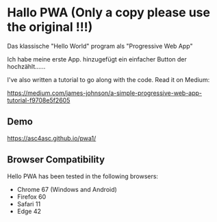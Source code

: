 # Hallo PWA (Only a copy please use the original !!!)

Das klassische "Hello World" program als "Progressive Web App"

Ich habe meine erste App. hinzugefügt ein einfacher Button der hochzählt...... 

I've also written a tutorial to go along with the code. Read it on Medium:

https://medium.com/james-johnson/a-simple-progressive-web-app-tutorial-f9708e5f2605

## Demo

https://asc4asc.github.io/pwa1/

## Browser Compatibility

Hello PWA has been tested in the following browsers:

* Chrome 67 (Windows and Android)
* Firefox 60
* Safari 11
* Edge 42
